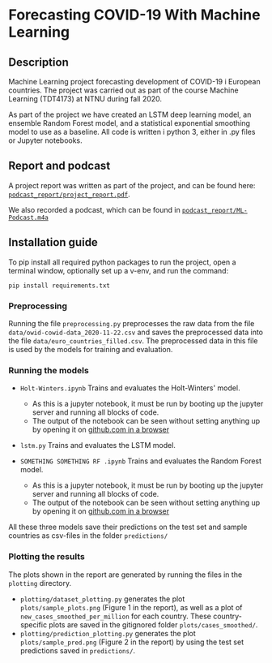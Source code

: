 # Forecasting COVID-19 With Machine Learning

## Description
Machine Learning project forecasting development of COVID-19 i European countries.
The project was carried out as part of the course Machine Learning (TDT4173) at NTNU during fall 2020.

As part of the project we have created an LSTM deep learning model, an ensemble Random Forest model, and a statistical exponential smoothing model to use as a baseline. All code is written i python 3, either in .py files or Jupyter notebooks.


## Report and podcast
A project report was written as part of the project, and can be found here: [`podcast_report/project_report.pdf`](podcast_report/ML-COVID-Report.pdf).

We also recorded a podcast, which can be found in [`podcast_report/ML-Podcast.m4a`](podcast_report/ML-Podcast.m4a)

## Installation guide
To pip install all required python packages to run the project, open a terminal window, optionally set up a v-env, and run the command:

`pip install requirements.txt`

### Preprocessing

Running the file `preprocessing.py` preprocesses the raw data from the file `data/owid-cowid-data_2020-11-22.csv` and saves the preprocessed data into the file `data/euro_countries_filled.csv`. The preprocessed data in this file is used by the models for training and evaluation.

### Running the models

- `Holt-Winters.ipynb` Trains and evaluates the Holt-Winters' model.
    - As this is a jupyter notebook, it must be run by booting up the jupyter server and running all blocks of code.
    - The output of the notebook can be seen without setting anything up by opening it on [github.com in a browser](https://github.com/ostormer/covid_ml/blob/main/Holt-Winters.ipynb)
    
- `lstm.py` Trains and evaluates the LSTM model.

- `SOMETHING SOMETHING RF .ipynb` Trains and evaluates the Random Forest model.
    - As this is a jupyter notebook, it must be run by booting up the jupyter server and running all blocks of code.
    - The output of the notebook can be seen without setting anything up by opening it on [github.com in a browser](https://github.com/ostormer/covid_ml/blob/main/Random_Forest.ipynb)

All these three models save their predictions on the test set and sample countries as csv-files in the folder `predictions/`

### Plotting the results

The plots shown in the report are generated by running the files in the `plotting` directory.
- `plotting/dataset_plotting.py` generates the plot `plots/sample_plots.png` (Figure 1 in the report), as well as a plot of `new_cases_smoothed_per_million` for each country. These country-specific plots are saved in the gitignored folder `plots/cases_smoothed/`.
- `plotting/prediction_plotting.py` generates the plot `plots/sample_pred.png` (Figure 2 in the report) by using the test set predictions saved in `predictions/`.
